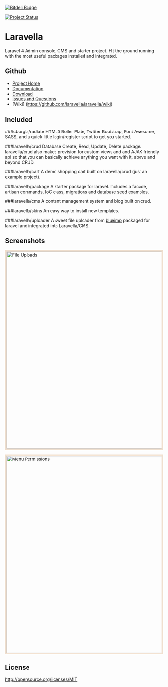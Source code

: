 [![Bitdeli Badge](https://d2weczhvl823v0.cloudfront.net/laravella/laravella/trend.png)](https://bitdeli.com/free "Bitdeli Badge")

[![Project Status](http://stillmaintained.com/laravella/laravella.png)](http://stillmaintained.com/laravella/laravella)

Laravella 
==========

Laravel 4 Admin console, CMS and starter project.  Hit the ground running with the most useful packages installed and integrated.

Github
-------------------
+ [Project Home](https://github.com/laravella/laravella)
+ [Documentation](http://laravella.github.io/docs/)
+ [Download](https://github.com/laravella/laravella/releases) 
+ [Issues and Questions](https://github.com/laravella/laravella/issues)
+ [Wiki] (https://github.com/laravella/laravella/wiki)

Included
-------------------
###cborgia/radiate
HTML5 Boiler Plate, Twitter Bootstrap, Font Awesome, SASS, and a quick little login/register script to get you started.

###laravella/crud
Database Create, Read, Update, Delete package.  laravella/crud also makes provision for custom views and and AJAX friendly api so that you can basically achieve anything you want with it, above and beyond CRUD.

###laravella/cart
A demo shopping cart built on laravella/crud (just an example project).

###laravella/package
A starter package for laravel. Includes a facade, artisan commands, IoC class, migrations and database seed examples.

###laravella/cms
A content management system and blog built on crud.

###laravella/skins
An easy way to install new templates.

###laravella/uploader
A sweet file uploader from [blueimp](https://github.com/blueimp/jQuery-File-Upload) packaged for laravel and integrated into Laravella/CMS.

Screenshots
-------------------
<a href="http://laravella.github.io/docs/images/large-upload.png"><img alt="File Uploads" src="http://laravella.github.io/docs/images/large-upload.png" title="File Uploads" style="border:5px solid #f0e0d0; width: 640px" /></a>

<a href="http://laravella.github.io/docs/images/large-menu-permissions.png"><img alt="Menu Permissions" src="http://laravella.github.io/docs/images/large-menu-permissions.png" title="Menu Permissions" style="border:5px solid #f0e0d0; width: 640px" /></a>

License
-------------------
<http://opensource.org/licenses/MIT>
